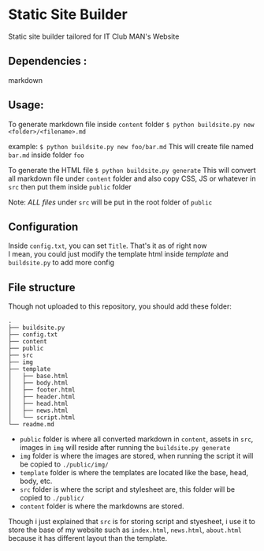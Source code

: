 # Static Site Builder
Static site builder tailored for IT Club MAN's Website

## Dependencies :
markdown

## Usage:
To generate markdown file inside `content` folder 
```$ python buildsite.py new <folder>/<filename>.md```

example:
```$ python buildsite.py new foo/bar.md```
This will create file named `bar.md` inside folder `foo`

To generate the HTML file 
```$ python buildsite.py generate```
This will convert all markdown file under `content` folder and also copy CSS, JS or whatever in `src` then put them inside `public` folder

Note: *ALL files* under `src` will be put in the root folder of `public`

## Configuration

Inside `config.txt`, you can set `Title`. That's it as of right now<br>
I mean, you could just modify the template html inside *template* and `buildsite.py` to add more config

## File structure

Though not uploaded to this repository, you should add these folder:

```
.
├── buildsite.py
├── config.txt
├── content
├── public
├── src
├── img
├── template
│   ├── base.html
│   ├── body.html
│   ├── footer.html
│   ├── header.html
│   ├── head.html
│   ├── news.html
│   └── script.html
└── readme.md
```

- `public` folder is where all converted markdown in `content`, assets in `src`, images in `img` will 
reside after running the `buildsite.py generate`
- `img` folder is where the images are stored, when running the script it will be copied to `./public/img/`
- `template` folder is where the templates are located like the base, head, body, etc.
- `src` folder is where the script and stylesheet are, this folder will be copied to `./public/`
- `content` folder is where the markdowns are stored.

Though i just explained that `src` is for storing script and styesheet, i use it to store the base of my website such as
`index.html`, `news.html`, `about.html` because it has different layout than the template. 